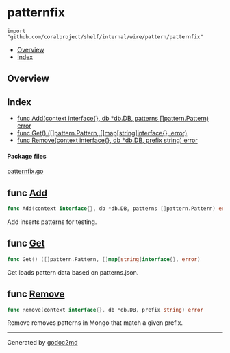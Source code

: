 

# patternfix
`import "github.com/coralproject/shelf/internal/wire/pattern/patternfix"`

* [Overview](#pkg-overview)
* [Index](#pkg-index)

## <a name="pkg-overview">Overview</a>



## <a name="pkg-index">Index</a>
* [func Add(context interface{}, db *db.DB, patterns []pattern.Pattern) error](#Add)
* [func Get() ([]pattern.Pattern, []map[string]interface{}, error)](#Get)
* [func Remove(context interface{}, db *db.DB, prefix string) error](#Remove)


#### <a name="pkg-files">Package files</a>
[patternfix.go](/src/github.com/coralproject/shelf/internal/wire/pattern/patternfix/patternfix.go) 





## <a name="Add">func</a> [Add](/src/target/patternfix.go?s=1056:1130#L42)
``` go
func Add(context interface{}, db *db.DB, patterns []pattern.Pattern) error
```
Add inserts patterns for testing.



## <a name="Get">func</a> [Get](/src/target/patternfix.go?s=374:437#L10)
``` go
func Get() ([]pattern.Pattern, []map[string]interface{}, error)
```
Get loads pattern data based on patterns.json.



## <a name="Remove">func</a> [Remove](/src/target/patternfix.go?s=1325:1389#L53)
``` go
func Remove(context interface{}, db *db.DB, prefix string) error
```
Remove removes patterns in Mongo that match a given prefix.








- - -
Generated by [godoc2md](http://godoc.org/github.com/davecheney/godoc2md)
